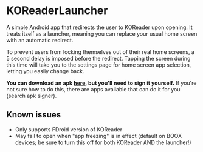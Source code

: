 # KOReaderLauncher

A simple Android app that redirects the user to KOReader upon opening. It treats itself as a launcher, meaning you can replace your usual home screen with an automatic redirect.

To prevent users from locking themselves out of their real home screens, a 5 second delay is imposed before the redirect. Tapping the screen during this time will take you to the settings page for home screen app selection, letting you easily change back.

**You can download an apk [here](https://github.com/powwu/KOReaderLauncher/actions/runs/16231486297/artifacts/3517079022), but you'll need to sign it yourself.** If you're not sure how to do this, there are apps available that can do it for you (search apk signer).

## Known issues
- Only supports FDroid version of KOReader
- May fail to open when "app freezing" is in effect (default on BOOX devices; be sure to turn this off for both KOReader AND the launcher!)
